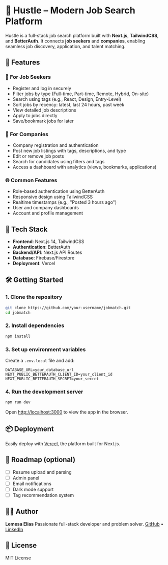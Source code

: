 
# 🔎 Hustle – Modern Job Search Platform

Hustle is a full-stack job search platform built with **Next.js**, **TailwindCSS**, and **BetterAuth**. It connects **job seekers** and **companies**, enabling seamless job discovery, application, and talent matching.

## 🚀 Features

### 👤 For Job Seekers
- Register and log in securely
- Filter jobs by type (Full-time, Part-time, Remote, Hybrid, On-site)
- Search using tags (e.g., React, Design, Entry-Level)
- Sort jobs by recency: latest, last 24 hours, past week
- View detailed job descriptions
- Apply to jobs directly
- Save/bookmark jobs for later

### 🏢 For Companies
- Company registration and authentication
- Post new job listings with tags, descriptions, and type
- Edit or remove job posts
- Search for candidates using filters and tags
- Access a dashboard with analytics (views, bookmarks, applications)

### 🌐 Common Features
- Role-based authentication using BetterAuth
- Responsive design using TailwindCSS
- Realtime timestamps (e.g., "Posted 3 hours ago")
- User and company dashboards
- Account and profile management

## 🧱 Tech Stack

- **Frontend**: Next.js 14, TailwindCSS
- **Authentication**: BetterAuth
- **Backend/API**: Next.js API Routes 
- **Database**: Firebase/Firestore
- **Deployment**: Vercel

## 🛠️ Getting Started

### 1. Clone the repository
```bash
git clone https://github.com/your-username/jobmatch.git
cd jobmatch
````

### 2. Install dependencies

```bash
npm install
```

### 3. Set up environment variables

Create a `.env.local` file and add:

```env
DATABASE_URL=your_database_url
NEXT_PUBLIC_BETTERAUTH_CLIENT_ID=your_client_id
NEXT_PUBLIC_BETTERAUTH_SECRET=your_secret
```

### 4. Run the development server

```bash
npm run dev
```

Open [http://localhost:3000](http://localhost:3000) to view the app in the browser.

## 📦 Deployment

Easily deploy with [Vercel](https://vercel.com), the platform built for Next.js.

## 📌 Roadmap (optional)

* [ ] Resume upload and parsing
* [ ] Admin panel
* [ ] Email notifications
* [ ] Dark mode support
* [ ] Tag recommendation system

## 🧑‍💻 Author

**Lemesa Elias**
Passionate full-stack developer and problem solver.
[GitHub](https://github.com/lemesa) • [LinkedIn](https://linkedin.com/in/lemesaelias)

## 📝 License

MIT License
